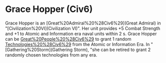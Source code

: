 # Grace Hopper (Civ6)

Grace Hopper is an [Great%20Admiral%20%28Civ6%29](Great Admiral) in "[Civilization%20VI](Civilization VI)". Her unit provides +5 Combat Strength and +1 to Atomic and Information era naval units within 2 s.
Grace Hopper can be [Great%20People%20%28Civ6%29](retired) to grant 1 random [Technologies%20%28Civ6%29](technology) from the Atomic or Information Era. In "[Gathering%20Storm](Gathering Storm), "she can be retired to grant 2 randomly chosen technologies from any era.